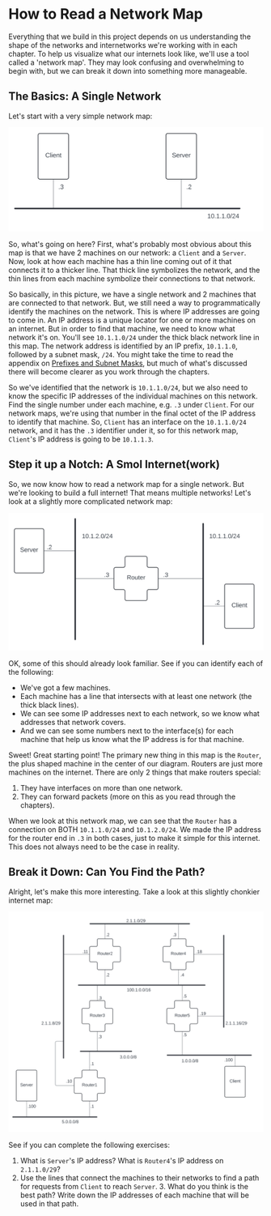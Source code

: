 # How to Read a Network Map

Everything that we build in this project depends on us understanding the shape of the networks and internetworks we're working with in each chapter. To help us visualize what our internets look like, we'll use a tool called a 'network map'. They may look confusing and overwhelming to begin with, but we can break it down into something more manageable.

## The Basics: A Single Network

Let's start with a very simple network map:

![basic-network-map](../img/network-maps/basic-network-map.svg)

So, what's going on here? First, what's probably most obvious about this map is that we have 2 machines on our network: a `Client` and a `Server`. Now, look at how each machine has a thin line coming out of it that connects it to a thicker line. That thick line symbolizes the network, and the thin lines from each machine symbolize their connections to that network.

So basically, in this picture, we have a single network and 2 machines that are connected to that network. But, we still need a way to programmatically identify the machines on the network. This is where IP addresses are going to come in. An IP address is a unique locator for one or more machines on an internet. But in order to find that machine, we need to know what network it's on. You'll see `10.1.1.0/24` under the thick black network line in this map. The network address is identified by an IP prefix, `10.1.1.0`, followed by a subnet mask, `/24`. You might take the time to read the appendix on [Prefixes and Subnet Masks](prefixes-and-subnet-masks.md), but much of what's discussed there will become clearer as you work through the chapters.

So we've identified that the network is `10.1.1.0/24`, but we also need to know the specific IP addresses of the individual machines on this network. Find the single number under each machine, e.g. `.3` under `Client`. For our network maps, we're using that number in the final octet of the IP address to identify that machine. So, `Client` has an interface on the `10.1.1.0/24` network, and it has the `.3` identifier under it, so for this network map, `Client`'s IP address is going to be `10.1.1.3`.

## Step it up a Notch: A Smol Internet(work)

So, we now know how to read a network map for a single network. But we're looking to build a full internet! That means multiple networks! Let's look at a slightly more complicated network map:

![smol-internet-network-map](../img/network-maps/smol-internet-network-map.svg)

OK, some of this should already look familiar. See if you can identify each of the following:

- We've got a few machines.
- Each machine has a line that intersects with at least one network (the thick black lines).
- We can see some IP addresses next to each network, so we know what addresses that network covers.
- And we can see some numbers next to the interface(s) for each machine that help us know what the IP address is for that machine.

Sweet! Great starting point! The primary new thing in this map is the `Router`, the plus shaped machine in the center of our diagram. Routers are just more machines on the internet. There are only 2 things that make routers special:

1. They have interfaces on more than one network.
2. They can forward packets (more on this as you read through the chapters).

When we look at this network map, we can see that the `Router` has a connection on BOTH `10.1.1.0/24` and `10.1.2.0/24`. We made the IP address for the router end in `.3` in both cases, just to make it simple for this internet. This does not always need to be the case in reality.

## Break it Down: Can You Find the Path?

Alright, let's make this more interesting. Take a look at this slightly chonkier internet map:

![chonky-internet-network-map](../img/network-maps/internet-chonk-network-map.svg)

See if you can complete the following exercises:

1. What is `Server`'s IP address? What is `Router4`'s IP address on `2.1.1.0/29`?
2. Use the lines that connect the machines to their networks to find a path for requests from `Client` to reach `Server`. 3. What do you think is the best path? Write down the IP addresses of each machine that will be used in that path.
